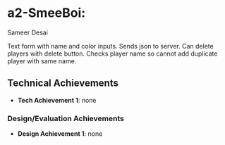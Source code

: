 
# a2-SmeeBoi: 
Sameer Desai 

Text form with name and color inputs. Sends json to server. Can delete players with delete button. Checks player name so cannot add duplicate player with same name.

## Technical Achievements
- **Tech Achievement 1**: none

### Design/Evaluation Achievements
- **Design Achievement 1**: none
